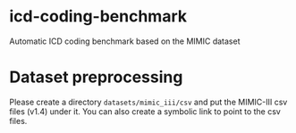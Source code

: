 # icd-coding-benchmark
Automatic ICD coding benchmark based on the MIMIC dataset


# Dataset preprocessing
Please create a directory `datasets/mimic_iii/csv` and put the MIMIC-III csv files (v1.4) under it. You can also create a symbolic link to point to the csv files.
